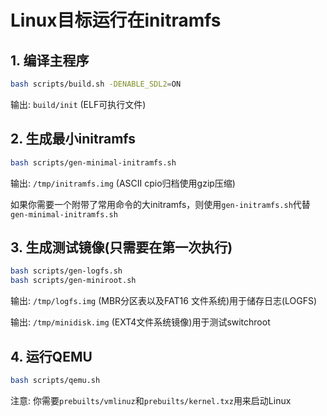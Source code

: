 # Linux目标运行在initramfs

## 1. 编译主程序

```bash
bash scripts/build.sh -DENABLE_SDL2=ON
```

输出: `build/init` (ELF可执行文件)

## 2. 生成最小initramfs

```bash
bash scripts/gen-minimal-initramfs.sh
```

输出:  `/tmp/initramfs.img` (ASCII cpio归档使用gzip压缩)

如果你需要一个附带了常用命令的大initramfs，则使用`gen-initramfs.sh`代替`gen-minimal-initramfs.sh`

## 3. 生成测试镜像(只需要在第一次执行)

```bash
bash scripts/gen-logfs.sh
bash scripts/gen-miniroot.sh
```

输出: `/tmp/logfs.img` (MBR分区表以及FAT16 文件系统)用于储存日志(LOGFS)

输出: `/tmp/minidisk.img` (EXT4文件系统镜像)用于测试switchroot

## 4. 运行QEMU

```bash
bash scripts/qemu.sh
```

注意: 你需要`prebuilts/vmlinuz`和`prebuilts/kernel.txz`用来启动Linux
